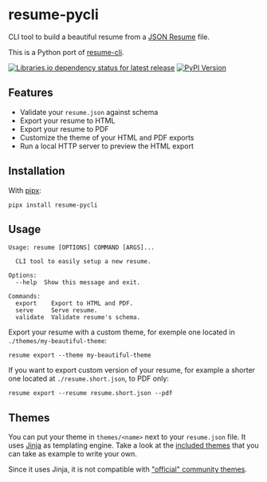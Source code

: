 # resume-pycli

CLI tool to build a beautiful resume from a [JSON
Resume](https://jsonresume.org/) file.

This is a Python port of
[resume-cli](https://github.com/jsonresume/resume-cli).

[![Libraries.io dependency status for latest release](https://img.shields.io/librariesio/release/pypi/resume-pycli)](https://libraries.io/pypi/resume-pycli)
[![PyPI Version](https://img.shields.io/pypi/v/resume-pycli?color=4DC71F&logo=python&logoColor=fff)](https://pypi.org/project/resume-pycli/)

## Features

* Validate your `resume.json` against schema
* Export your resume to HTML
* Export your resume to PDF
* Customize the theme of your HTML and PDF exports
* Run a local HTTP server to preview the HTML export

## Installation

With [pipx](https://pipxproject.github.io/pipx/):

```
pipx install resume-pycli
```

## Usage

```
Usage: resume [OPTIONS] COMMAND [ARGS]...

  CLI tool to easily setup a new resume.

Options:
  --help  Show this message and exit.

Commands:
  export    Export to HTML and PDF.
  serve     Serve resume.
  validate  Validate resume's schema.
```

Export your resume with a custom theme, for exemple one located in
`./themes/my-beautiful-theme`:

```
resume export --theme my-beautiful-theme
```

If you want to export custom version of your resume, for example a shorter one
located at `./resume.short.json`, to PDF only:

```
resume export --resume resume.short.json --pdf
```

## Themes

You can put your theme in `themes/<name>` next to your `resume.json` file. It
uses [Jinja](https://jinja.palletsprojects.com/en/3.0.x/) as templating engine.
Take a look at the [included
themes](https://github.com/nikaro/resume-pycli/tree/main/resume_pycli/themes/base)
that you can take as example to write your own.

Since it uses Jinja, it is not compatible with ["official" community
themes](https://jsonresume.org/themes/).
